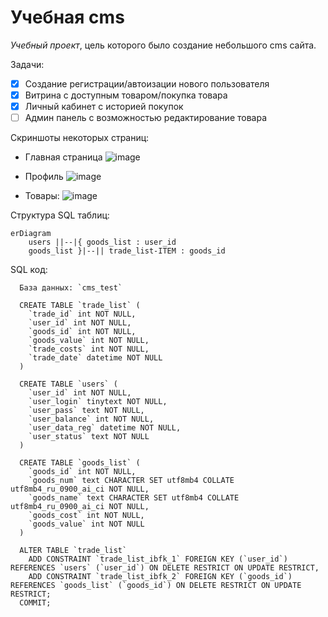 # Учебная cms

*Учебный проект*, цель которого было создание небольшого cms сайта.

Задачи:
- [X] Создание регистрации/автоизации нового пользователя
- [X] Витрина с доступным товаром/покупка товара
- [X] Личный кабинет с иcторией покупок
- [ ] Админ панель с возможностью редактирование товара

Скриншоты некоторых страниц:
- Главная страница
![image](https://user-images.githubusercontent.com/72858109/226925825-774eb465-6069-46ff-ad6b-598ad81613f2.png)

- Профиль
![image](https://user-images.githubusercontent.com/72858109/226925990-2a620e0a-8e73-4575-b670-fb4543acf2db.png)

- Товары:
![image](https://user-images.githubusercontent.com/72858109/226925936-6e267087-546d-4ac4-9bf9-70d41ed2bb4a.png)


Структура SQL таблиц:

```mermaid
erDiagram
    users ||--|{ goods_list : user_id
    goods_list }|--|| trade_list-ITEM : goods_id
```

SQL код:
```
  База данных: `cms_test`

  CREATE TABLE `trade_list` (
    `trade_id` int NOT NULL,
    `user_id` int NOT NULL,
    `goods_id` int NOT NULL,
    `goods_value` int NOT NULL,
    `trade_costs` int NOT NULL,
    `trade_date` datetime NOT NULL
  )

  CREATE TABLE `users` (
    `user_id` int NOT NULL,
    `user_login` tinytext NOT NULL,
    `user_pass` text NOT NULL,
    `user_balance` int NOT NULL,
    `user_data_reg` datetime NOT NULL,
    `user_status` text NOT NULL
  )

  CREATE TABLE `goods_list` (
    `goods_id` int NOT NULL,
    `goods_num` text CHARACTER SET utf8mb4 COLLATE utf8mb4_ru_0900_ai_ci NOT NULL,
    `goods_name` text CHARACTER SET utf8mb4 COLLATE utf8mb4_ru_0900_ai_ci NOT NULL,
    `goods_cost` int NOT NULL,
    `goods_value` int NOT NULL
  )
  
  ALTER TABLE `trade_list`
    ADD CONSTRAINT `trade_list_ibfk_1` FOREIGN KEY (`user_id`) REFERENCES `users` (`user_id`) ON DELETE RESTRICT ON UPDATE RESTRICT,
    ADD CONSTRAINT `trade_list_ibfk_2` FOREIGN KEY (`goods_id`) REFERENCES `goods_list` (`goods_id`) ON DELETE RESTRICT ON UPDATE RESTRICT;
  COMMIT;
```
